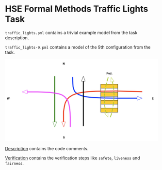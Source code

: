 # HSE Formal Methods Traffic Lights Task

`traffic_lights.pml` contains a trivial example model from the task description.

`traffic_lights-9.pml` contains a model of the 9th configuration from the task.

![Cofiguration 9](img/9.png)

[Description](description.md) contains the code comments.

[Verification](verification.md) contains the verification steps like `safete`, `liveness` and `fairness`.